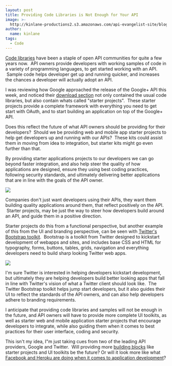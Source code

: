 ```yaml
---
layout: post
title: Providing Code Libraries is Not Enough for Your API
image: >-
  http://kinlane-productions2.s3.amazonaws.com/api-evangelist-site/blog/Tag-Cloud-API-Code-Samples.png
author:
  name: kinlane
tags:
  - Code
---
```

[Code libraries](http://apievangelist.com/buildingblocks/code_libraries.php "Code libraries") have been a staple of open API communities for quite a few years now.  API owners provide developers with working samples of code in a variety of programming languages, to get started working with an API.  Sample code helps developer get up and running quicker, and increases the chances a developer will actually adopt an API.

I was reviewing how Google approached the release of the Google+ API this week, and noticed their [download section](http://developers.google.com/+/downloads "download section") not only contained the usual code libraries, but also contain whats called "starter projects".  These starter projects provide a complete framework with everything you need to get start with OAuth, and to start building an application on top of the Google+ API.

Does this reflect the future of what API owners should be providing for their developers?  Should we be providing web and mobile app starter projects to help get developers up and running with our APIs?  These kits could assist them in moving from idea to integration, but starter kits might go even further than that.  

By providing starter applications projects to our developers we can go beyond faster integration, and also help steer the quality of how applications are designed, ensure they using best coding practices, following security standards, and ultimately delivering better applications that are in line with the goals of the API owner.

![](http://kinlane-productions2.s3.amazonaws.com/google-plus/Google-Plus-Starter-Projects.png)

Companies don't just want developers using their APIs, they want them building quality applications around them, that reflect positively on the API.  Starter projects, may be just the way to steer how developers build around an API, and guide them in a positive direction.

Starter projects do this from a functional perspective, but another example of this from the UI and branding perspective, can be seen with [Twitter's Bootstrap toolkit](http://twitter.github.com/bootstrap/ "Twitters Bootstrap Toolkit").  Bootstrap is a toolkit from Twitter designed to kickstart development of webapps and sites, and includes base CSS and HTML for typography, forms, buttons, tables, grids, navigation and everything developers need to build sharp looking Twitter web apps.

![](http://kinlane-productions2.s3.amazonaws.com/twitter/Bootstrap-Twitter.png)

I'm sure Twitter is interested in helping developers kickstart development, but ultimately they are helping developers build better looking apps that fall in line with Twitter's vision of what a Twitter client should look like.  The Twitter Bootstrap toolkit helps jump start developers, but it also guides their UI to reflect the standards of the API owners, and can also help developers adhere to branding requirements.

I anticipate that providing code libraries and samples will not be enough in the future, and API owners will have to provide more complete UI toolkits, as well as starter web and mobile application starter projects that encourage developers to integrate, while also guiding them when it comes to best practices for their user interface, coding and security.  

This isn't my idea, I"m just taking cues from two of the leading API providers, Google and Twitter.  Will providing more [building blocks](http://apievangelist.com/buildingblocks/ "building blocks") like starter projects and UI toolkits be the future? Or will it look more like what [Facebook and Heroku are doing when it comes to application development](http://blog.programmableweb.com/2011/09/16/facebook-apps-in-the-cloud-made-easy-by-heroku-partnership/ "Facebook and Heroku are doing when it comes to application development")?